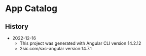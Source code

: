 

# App Catalog 
## History

* 2022-12-16
    * This project was generated with Angular CLI version 14.2.12
    * 2sic.com/sxc-angular version 14.7.1
